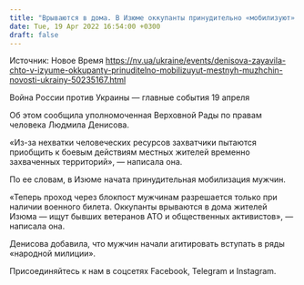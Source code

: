 ```yaml
---
title: "Врываются в дома. В Изюме оккупанты принудительно «мобилизуют» местных мужчин — Денисова"
date: Tue, 19 Apr 2022 16:54:00 +0300
draft: false
---
```

Источник: Новое Время https://nv.ua/ukraine/events/denisova-zayavila-chto-v-izyume-okkupanty-prinuditelno-mobilizuyut-mestnyh-muzhchin-novosti-ukrainy-50235167.html


Война России против Украины — главные события 19 апреля

Об этом сообщила уполномоченная Верховной Рады по правам человека Людмила Денисова.

«Из-за нехватки человеческих ресурсов захватчики пытаются приобщить к боевым действиям местных жителей временно захваченных территорий», — написала она.

По ее словам, в Изюме начата принудительная мобилизация мужчин.

«Теперь проход через блокпост мужчинам разрешается только при наличии военного билета. Оккупанты врываются в дома жителей Изюма — ищут бывших ветеранов АТО и общественных активистов», — написала она.

Денисова добавила, что мужчин начали агитировать вступать в ряды «народной милиции».

Присоединяйтесь к нам в соцсетях Facebook, Telegram и Instagram.
